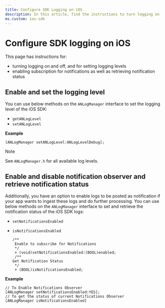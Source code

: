 ```yaml
---
title: Configure SDK Logging on iOS
description: In this article, find the instructions to turn logging on and off, and to set logging levels on iOS SDK.
ms.custom: ios-sdk
---
```


# Configure SDK logging on iOS

This page has instructions for:

- turning logging on and off, and for setting logging levels
- enabling subscription for notifications as well as retrieving notification status

## Enable and set the logging level

You can use below methods on the `ANLogManager` interface to set the logging level of the iOS SDK:

- `getANLogLevel`
- `setANLogLevel`

**Example**

```
[ANLogManager setANLogLevel:ANLogLevelDebug];
```

> [!NOTE]
> See `ANLogManager.h` for all available log levels.

## Enable and disable notification observer and retrieve notification status

Additionally, you have an option to enable logs to be posted as notification if your app wants to ingest these logs and do further processing. You can use below methods on the `ANLogManager` interface to set and retrieve the notification status of the iOS SDK logs:

- `setNotificationsEnabled`  
- `isNotificationsEnabled`

  ```
  /**
   Enable to subscribe for Notifications
   */
   + (void)setNotificationsEnabled:(BOOL)enabled;
   /**
  Get Notification Status
   */
   + (BOOL)isNotificationsEnabled;
  ```

**Example**

```
// To Enable Notifications Observer
[ANLogManager setNotificationsEnabled:YES];
// To get the status of current Notifications Observer
[ANLogManager isNotificationsEnabled]
```
